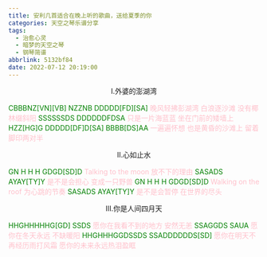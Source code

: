 ```yaml
---
title: 安利几首适合在晚上听的歌曲，送给夏季的你
categories: 天空之琴乐谱分享
tags:
  - 治愈心灵
  - 暗梦的天空之琴
  - 钢琴简谱
abbrlink: 5132bf84
date: 2022-07-12 20:19:00
---
```

<div id="darkdream_inject_tips"></div>
<script>
enable_keypiano();
echo_inject_tips();
</script>

<center>
I.外婆的澎湖湾
</center>

<font color="green">CBBBNZ[VN][VB] NZZNB DDDDD[FD][SA]</font>
<font color="pink">晚风轻拂彭湖湾 白浪逐沙滩 没有椰林缀斜阳</font>
<font color="green">SSSSSSDS DDDDDDFDSA</font>
<font color="pink">只是一片海蓝蓝 坐在门前的矮墙上</font>
<font color="green">HZZ[HG]G DDDDD[DF]D[SA] BBBB[DS]AA</font>
<font color="pink">一遍遍怀想 也是黄昏的沙滩上 留着脚印两对半</font>


<center>
II.心如止水
</center>

<font color="green">GN H H H GDGD[SD]D</font>
<font color="pink">Talking to the moon 放不下的理由</font>
<font color="green">SASADS AYAY[TY]Y</font>
<font color="pink">是不是会担心 变成一只野兽</font>
<font color="green">GN H H H GDGD[SD]D</font>
<font color="pink">Walking on the roof 为心跳的节奏</font>
<font color="green">SASADS AYAY[TY]Y</font>
<font color="pink">是不是会暂停 在世界的尽头</font>


<center>
III.你是人间四月天
</center>

<font color="green">HHGHHHHHG[GD] SSDS</font>
<font color="pink">愿你在我看不到的地方 安然无恙</font>
<font color="green">SSAGGDS SAUA</font>
<font color="pink">愿你在冬天永远 不缺暖阳</font>
<font color="green">HHGHHHGGDSSDS SSADDDDDDS[SD]</font>
<font color="pink">愿你在明天不再经历雨打风霜 愿你的未来永远热泪盈眶</font>

